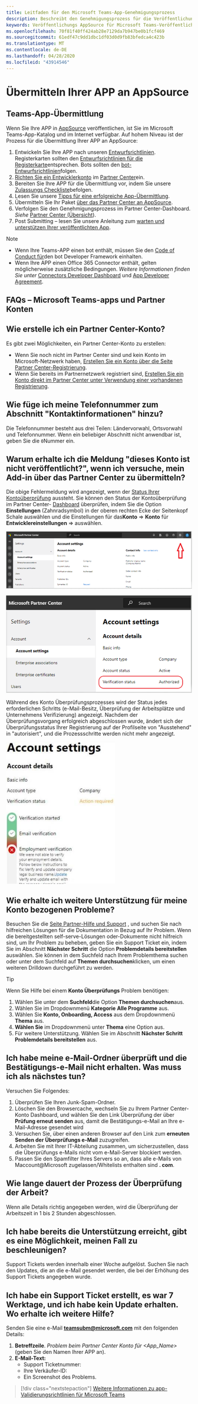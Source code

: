 ```yaml
---
title: Leitfaden für den Microsoft Teams-App-Genehmigungsprozess
description: Beschreibt den Genehmigungsprozess für die Veröffentlichung Ihrer APP im Microsoft Teams-App-Store.
keywords: Veröffentlichungs AppSource für Microsoft Teams-Veröffentlichungs Speicher
ms.openlocfilehash: 70f81f40ff424ab28e7129da7b947be0b1fcf469
ms.sourcegitcommit: 61edf47c9dd1dbc1df03d0d9fb83bfedca4c423b
ms.translationtype: MT
ms.contentlocale: de-DE
ms.lasthandoff: 04/28/2020
ms.locfileid: "43914546"
---
```

# <a name="submit-your-app-to-appsource"></a>Übermitteln Ihrer APP an AppSource

## <a name="teams-app-submission"></a>Teams-App-Übermittlung

Wenn Sie Ihre APP in [AppSource](https://appsource.microsoft.com) veröffentlichen, ist Sie im Microsoft Teams-App-Katalog und im Internet verfügbar. Auf hohem Niveau ist der Prozess für die Übermittlung Ihrer APP an AppSource:

1. Entwickeln Sie Ihre APP nach unseren [Entwurfsrichtlinien](~/concepts/design/understand-use-cases.md). Registerkarten sollten den [Entwurfsrichtlinien für die Registerkarte](~/tabs/design/tabs.md)entsprechen. Bots sollten den [bot-Entwurfsrichtlinien](~/bots/design/bots.md)folgen.
1. [Richten Sie ein Entwicklerkonto](/office/dev/store/open-a-developer-account) im [Partner Center](https://support.microsoft.com/help/4499930/partner-center-overview)ein.
1. Bereiten Sie Ihre APP für die Übermittlung vor, indem Sie unsere [Zulassungs Checkliste](~/concepts/deploy-and-publish/appsource/prepare/submission-checklist.md)befolgen.
1. Lesen Sie unsere [Tipps für eine erfolgreiche App-Übermittlung](~/concepts/deploy-and-publish/appsource/prepare/frequently-failed-cases.md).
1. Übermitteln Sie Ihr Paket [über das Partner Center an AppSource](/office/dev/store/use-partner-center-to-submit-to-appsource).
1. Verfolgen Sie den Genehmigungsprozess im Partner Center-Dashboard. *Siehe* [Partner Center (Übersicht](https://support.microsoft.com/help/4499930/partner-center-overview)).
1. Post Submitting – lesen Sie unsere Anleitung zum [warten und unterstützen Ihrer veröffentlichten App](~/concepts/deploy-and-publish/appsource/post-publish/overview.md).

>[!NOTE]
>
> * Wenn Ihre Teams-APP einen bot enthält, müssen Sie den [Code of Conduct für](https://aka.ms/bf-conduct)den bot Developer Framework einhalten.
> * Wenn Ihre APP einen Office 365 Connector enthält, gelten möglicherweise zusätzliche Bedingungen. *Weitere Informationen finden Sie unter* [Connectors Developer Dashboard](https://aka.ms/connectorsdashboard) und [App Developer Agreement](https://sellerdashboard.microsoft.com/Assets/Content/Agreements/Office_Store_Seller_Agreement_20120927.htm).

## <a name="faqs--teams-apps-and-partner-accounts"></a>FAQs – Microsoft Teams-apps und Partner Konten

## <a name="how-do-i-create-a-partner-center-account"></a>Wie erstelle ich ein Partner Center-Konto?

Es gibt zwei Möglichkeiten, ein Partner Center-Konto zu erstellen:

* Wenn Sie noch nicht im Partner Center sind und kein Konto im Microsoft-Netzwerk haben, [Erstellen Sie ein Konto über die Seite Partner Center-Registrierung](/office/dev/store/open-a-developer-account#create-an-account-using-an-existing-partner-center-enrollment).
* Wenn Sie bereits im Partnernetzwerk registriert sind, [Erstellen Sie ein Konto direkt im Partner Center unter Verwendung einer vorhandenen Registrierung](/office/dev/store/).

## <a name="how-do-i-add-my-phone-number-to-the-contact-info-section"></a>Wie füge ich meine Telefonnummer zum Abschnitt "Kontaktinformationen" hinzu?

Die Telefonnummer besteht aus drei Teilen: Ländervorwahl, Ortsvorwahl und Telefonnummer. Wenn ein beliebiger Abschnitt nicht anwendbar ist, geben Sie die `0`Nummer ein.

## <a name="why-do-i-get-the-message-this-account-is-not-publish-eligible-when-i-try-to-submit-my-add-in-through-partner-center"></a>Warum erhalte ich die Meldung "dieses Konto ist nicht veröffentlicht?", wenn ich versuche, mein Add-in über das Partner Center zu übermitteln?

Die obige Fehlermeldung wird angezeigt, wenn der [Status Ihrer Kontoüberprüfung](/partner-center/verification-responses) aussteht. Sie können den Status der Kontoüberprüfung im Partner Center- [Dashboard](https://partner.microsoft.com/dashboard) überprüfen, indem Sie die Option **Einstellungen** (Zahnradsymbol) in der oberen rechten Ecke der Seitenkopf Schale auswählen und die Einstellungen für das**Konto**  => **Konto** für **Entwicklereinstellungen** => auswählen.

![Seite "Partner Center-Kontoeinstellungen"](../../../assets/images/partner-center-accts-page.png)

![Partner Center-Überprüfungsstatus](../../../assets/images/partner-center-verification-status.png)

Während des Konto Überprüfungsprozesses wird der Status jedes erforderlichen Schritts (e-Mail-Besitz, Überprüfung der Arbeitsplätze und Unternehmens Verifizierung) angezeigt. Nachdem der Überprüfungsvorgang erfolgreich abgeschlossen wurde, ändert sich der Überprüfungsstatus Ihrer Registrierung auf der Profilseite von "Ausstehend" in "autorisiert", und die Prozessschritte werden nicht mehr angezeigt.

![Partner Center-Überprüfungsfehler](../../../assets/images/partner-center-acct-verification-error.png)

## <a name="how-i-do-get-further-support-for-my-account-related-issues"></a>Wie erhalte ich weitere Unterstützung für meine Konto bezogenen Probleme?

Besuchen Sie die [Seite Partner-Hilfe und Support](https://aka.ms/marketplacepublishersupport) , und suchen Sie nach hilfreichen Lösungen für die Dokumentation in Bezug auf Ihr Problem. Wenn die bereitgestellten self-serve-Lösungen oder-Dokumente nicht hilfreich sind, um Ihr Problem zu beheben, geben Sie ein Support Ticket ein, indem Sie im Abschnitt **Nächster Schritt** die Option **Problemdetails bereitstellen** auswählen. Sie können in dem Suchfeld nach Ihrem Problemthema suchen oder unter dem Suchfeld auf **Themen durchsuchen**klicken, um einen weiteren Drilldown durchgeführt zu werden.

> [!TIP]
> Wenn Sie Hilfe bei einem **Konto Überprüfungs** Problem benötigen:
>
>1. Wählen Sie unter dem **Suchfeld**die Option **Themen durchsuchen**aus.
>1. Wählen Sie im Dropdownmenü **Kategorie** **Alle Programme** aus.
> 1. Wählen Sie **Konto, Onboarding, Access** aus dem Dropdownmenü **Thema** aus.
>1. **Wählen Sie** im Dropdownmenü unter **Thema** eine Option aus.
>1. Für weitere Unterstützung. Wählen Sie im Abschnitt **Nächster Schritt** **Problemdetails bereitstellen** aus.
>

## <a name="ive-checked-my-mail-folders-and-havent-received-the-verification-email-what--should-i-do-next"></a>Ich habe meine e-Mail-Ordner überprüft und die Bestätigungs-e-Mail nicht erhalten. Was muss ich als nächstes tun?

Versuchen Sie Folgendes:

1. Überprüfen Sie Ihren Junk-Spam-Ordner.
1. Löschen Sie den Browsercache, wechseln Sie zu Ihrem Partner Center-Konto Dashboard, und wählen Sie den Link Überprüfung der über **Prüfung erneut senden** aus, damit die Bestätigungs-e-Mail an Ihre e-Mail-Adresse gesendet wird
1. Versuchen Sie, über einen anderen Browser auf den Link zum **erneuten Senden der Überprüfungs e-Mail** zuzugreifen.
1. Arbeiten Sie mit Ihrer IT-Abteilung zusammen, um sicherzustellen, dass die Überprüfungs e-Mails nicht vom e-Mail-Server blockiert werden.
1. Passen Sie den Spamfilter Ihres Servers so an, dass alle e-Mails von Maccount@Microsoft zugelassen/Whitelists enthalten sind **.<span> </span> com**.

## <a name="how-long-does-the-employment-verification-process-usually-take"></a>Wie lange dauert der Prozess der Überprüfung der Arbeit?

Wenn alle Details richtig angegeben werden, wird die Überprüfung der Arbeitszeit in 1 bis 2 Stunden abgeschlossen.

## <a name="ive-already-reached-out-to-support-is-there-a-way-to-expedite-my-case"></a>Ich habe bereits die Unterstützung erreicht, gibt es eine Möglichkeit, meinen Fall zu beschleunigen?

Support Tickets werden innerhalb einer Woche aufgelöst. Suchen Sie nach den Updates, die an die e-Mail gesendet werden, die bei der Erhöhung des Support Tickets angegeben wurde.

## <a name="ive-created-a-support-ticket-it-has-been-7-business-days-and-i-havent-received-an-update-where-can-i-get-additional-help"></a>Ich habe ein Support Ticket erstellt, es war 7 Werktage, und ich habe kein Update erhalten. Wo erhalte ich weitere Hilfe?

Senden Sie eine e-Mail **<teamsubm@microsoft.com>** mit den folgenden Details:

1. **Betreffzeile**. *Problem beim Partner Center Konto für <App_Name>* (geben Sie den Namen Ihrer APP an).
2. **E-Mail-Text:**
    * Support Ticketnummer:
    * Ihre Verkäufer-ID:
    * Ein Screenshot des Problems.

> [!div class="nextstepaction"]
> [Weitere Informationen zu app-Validierungsrichtlinien für Microsoft Teams](https://docs.microsoft.com/legal/marketplace/certification-policies)
